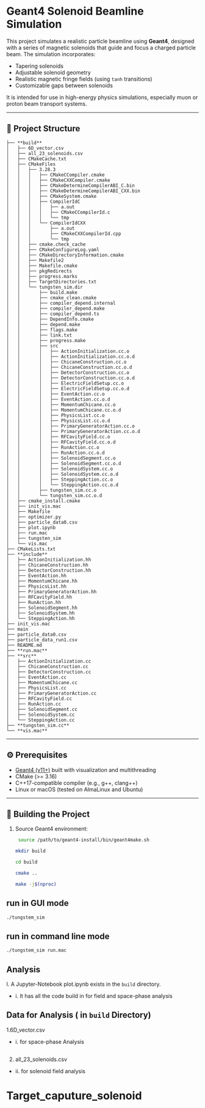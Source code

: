 # Geant4 Solenoid Beamline Simulation

This project simulates a realistic particle beamline using **Geant4**, designed with a series of magnetic solenoids that guide and focus a charged particle beam. The simulation incorporates:
- Tapering solenoids
- Adjustable solenoid geometry
- Realistic magnetic fringe fields (using `tanh` transitions)
- Customizable gaps between solenoids

It is intended for use in high-energy physics simulations, especially muon or proton beam transport systems.

---

## 📁 Project Structure
```
├── **build**
│   ├── 6D_vector.csv
│   ├── all_23_solenoids.csv
│   ├── CMakeCache.txt
│   ├── CMakeFiles
│   │   ├── 3.28.3
│   │   │   ├── CMakeCCompiler.cmake
│   │   │   ├── CMakeCXXCompiler.cmake
│   │   │   ├── CMakeDetermineCompilerABI_C.bin
│   │   │   ├── CMakeDetermineCompilerABI_CXX.bin
│   │   │   ├── CMakeSystem.cmake
│   │   │   ├── CompilerIdC
│   │   │   │   ├── a.out
│   │   │   │   ├── CMakeCCompilerId.c
│   │   │   │   └── tmp
│   │   │   └── CompilerIdCXX
│   │   │       ├── a.out
│   │   │       ├── CMakeCXXCompilerId.cpp
│   │   │       └── tmp
│   │   ├── cmake.check_cache
│   │   ├── CMakeConfigureLog.yaml
│   │   ├── CMakeDirectoryInformation.cmake
│   │   ├── Makefile2
│   │   ├── Makefile.cmake
│   │   ├── pkgRedirects
│   │   ├── progress.marks
│   │   ├── TargetDirectories.txt
│   │   └── tungsten_sim.dir
│   │       ├── build.make
│   │       ├── cmake_clean.cmake
│   │       ├── compiler_depend.internal
│   │       ├── compiler_depend.make
│   │       ├── compiler_depend.ts
│   │       ├── DependInfo.cmake
│   │       ├── depend.make
│   │       ├── flags.make
│   │       ├── link.txt
│   │       ├── progress.make
│   │       ├── src
│   │       │   ├── ActionInitialization.cc.o
│   │       │   ├── ActionInitialization.cc.o.d
│   │       │   ├── ChicaneConstruction.cc.o
│   │       │   ├── ChicaneConstruction.cc.o.d
│   │       │   ├── DetectorConstruction.cc.o
│   │       │   ├── DetectorConstruction.cc.o.d
│   │       │   ├── ElectricFieldSetup.cc.o
│   │       │   ├── ElectricFieldSetup.cc.o.d
│   │       │   ├── EventAction.cc.o
│   │       │   ├── EventAction.cc.o.d
│   │       │   ├── MomentumChicane.cc.o
│   │       │   ├── MomentumChicane.cc.o.d
│   │       │   ├── PhysicsList.cc.o
│   │       │   ├── PhysicsList.cc.o.d
│   │       │   ├── PrimaryGeneratorAction.cc.o
│   │       │   ├── PrimaryGeneratorAction.cc.o.d
│   │       │   ├── RFCavityField.cc.o
│   │       │   ├── RFCavityField.cc.o.d
│   │       │   ├── RunAction.cc.o
│   │       │   ├── RunAction.cc.o.d
│   │       │   ├── SolenoidSegment.cc.o
│   │       │   ├── SolenoidSegment.cc.o.d
│   │       │   ├── SolenoidSystem.cc.o
│   │       │   ├── SolenoidSystem.cc.o.d
│   │       │   ├── SteppingAction.cc.o
│   │       │   └── SteppingAction.cc.o.d
│   │       ├── tungsten_sim.cc.o
│   │       └── tungsten_sim.cc.o.d
│   ├── cmake_install.cmake
│   ├── init_vis.mac
│   ├── Makefile
│   ├── optimizer.py
│   ├── particle_data0.csv
│   ├── plot.ipynb
│   ├── run.mac
│   ├── tungsten_sim
│   └── vis.mac
├── CMakeLists.txt
├── **include**
│   ├── ActionInitialization.hh
│   ├── ChicaneConstruction.hh
│   ├── DetectorConstruction.hh
│   ├── EventAction.hh
│   ├── MomentumChicane.hh
│   ├── PhysicsList.hh
│   ├── PrimaryGeneratorAction.hh
│   ├── RFCavityField.hh
│   ├── RunAction.hh
│   ├── SolenoidSegment.hh
│   ├── SolenoidSystem.hh
│   └── SteppingAction.hh
├── init_vis.mac
├── main
├── particle_data0.csv
├── particle_data_run1.csv
├── README.md
├── **run.mac**
├── **src**
│   ├── ActionInitialization.cc
│   ├── ChicaneConstruction.cc
│   ├── DetectorConstruction.cc
│   ├── EventAction.cc
│   ├── MomentumChicane.cc
│   ├── PhysicsList.cc
│   ├── PrimaryGeneratorAction.cc
│   ├── RFCavityField.cc
│   ├── RunAction.cc
│   ├── SolenoidSegment.cc
│   ├── SolenoidSystem.cc
│   └── SteppingAction.cc
├── **tungsten_sim.cc**
└── **vis.mac**
```
---

## ⚙️ Prerequisites

- [Geant4 (v11+)](https://geant4.web.cern.ch/support/download) built with visualization and multithreading
- CMake (>= 3.16)
- C++17-compatible compiler (e.g., g++, clang++)
- Linux or macOS (tested on AlmaLinux and Ubuntu)

---

## 🔧 Building the Project

1. Source Geant4 environment:
   ```bash
    source /path/to/geant4-install/bin/geant4make.sh
   ```
   ```bash
   mkdir build
   ```
   ```bash
   cd build
   ```
   ```bash
   cmake ..
    ```
   ```bash
   make -j$(nproc)
   ```
## run in GUI mode
  ```bash
  ./tungstem_sim 
  ```
## run in command line mode
  ```bash
  ./tungstem_sim run.mac 
  ```
  
## Analysis
I. A Jupyter-Notebook plot.ipynb exists in the `build` directory.
- i. It has all the code build in for field and space-phase analysis
 
## Data for Analysis ( in `build` Directory)
1.6D_vector.csv 
- i. for space-phase Analysis
## 
2. all_23_solenoids.csv 
- ii. for solenoid field analysis
# Target_caputure_solenoid
